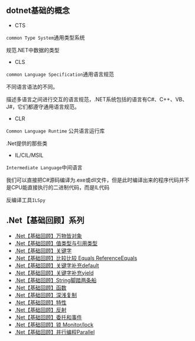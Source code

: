 ## dotnet基础的概念

* CTS

```common Type System```通用类型系统

规范.NET中数据的类型

* CLS

```common Language Specification```通用语言规范 

不同语言语法的不同。

描述多语言之间进行交互的语言规范，.NET系统包括的语言有C#、C++、VB、J#，它们都遵守通用语言规范。

* CLR

```Common Language Runtime``` 公共语言运行库 

.Net提供的那些类

* IL/CIL/MSIL

```Intermediate Language```中间语言

我们可以直接把C#源码编译为.exe或dll文件，但是此时编译出来的程序代码并不是CPU能直接执行的二进制代码，而是IL代码

 反编译工具```ILSpy```


## .Net【基础回顾】系列

* [.Net【基础回顾】万物皆对象](https://www.cnblogs.com/thomerson/p/11426951.html)
* [.Net【基础回顾】值类型与引用类型](https://www.cnblogs.com/thomerson/p/11432594.html)
* [.Net【基础回顾】关键字](https://www.cnblogs.com/thomerson/p/11483311.html)
* [.Net【基础回顾】比较比较 Equals ReferenceEquals](https://www.cnblogs.com/thomerson/p/11494450.html)
* [.Net【基础回顾】关键字补充default](https://www.cnblogs.com/thomerson/p/16205599.html)
* [.Net【基础回顾】关键字补充yield](https://www.cnblogs.com/thomerson/p/16218591.html)
* [.Net【基础回顾】String脚踏两条船](https://www.cnblogs.com/thomerson/p/11494461.html)
* [.Net【基础回顾】函数](https://www.cnblogs.com/thomerson/p/11503629.html)
* [.Net【基础回顾】深浅复制](https://www.cnblogs.com/thomerson/p/11494483.html)
* [.Net【基础回顾】特性](https://www.cnblogs.com/thomerson/p/11503515.html)
* [.Net【基础回顾】反射](https://www.cnblogs.com/thomerson/p/11503518.html)
* [.Net【基础回顾】委托和事件](https://www.cnblogs.com/thomerson/p/11503521.html)
* [.Net【基础回顾】锁 Monitor/lock](https://www.cnblogs.com/thomerson/p/16410964.html)
* [.Net【基础回顾】并行编程Parallel](https://www.cnblogs.com/thomerson/p/16936903.html)